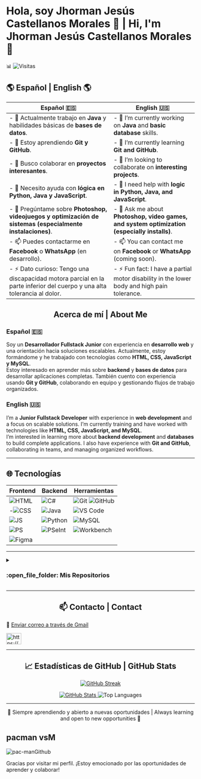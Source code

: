 # Hola, soy Jhorman Jesús Castellanos Morales 👋 | Hi, I'm Jhorman Jesús Castellanos Morales 👋

📊 ![Visitas](https://komarev.com/ghpvc/?username=Jhormancastella&style=flat)

## 🌎 Español | English 🌎

| Español 🇪🇸                                                                 | English 🇺🇸                                                                 |
|---------------------------------------------------------------------------|---------------------------------------------------------------------------|
| - 🔭 Actualmente trabajo en **Java** y habilidades básicas de **bases de datos**. | - 🔭 I’m currently working on **Java** and **basic database** skills.     |
| - 🌱 Estoy aprendiendo **Git y GitHub**.                                   | - 🌱 I’m currently learning **Git and GitHub**.                           |
| - 👯 Busco colaborar en **proyectos interesantes**.                        | - 👯 I’m looking to collaborate on **interesting projects**.              |
| - 🤔 Necesito ayuda con **lógica en Python, Java y JavaScript**.           | - 🤔 I need help with **logic in Python, Java, and JavaScript**.          |
| - 💬 Pregúntame sobre **Photoshop, videojuegos y optimización de sistemas (especialmente instalaciones)**. | - 💬 Ask me about **Photoshop, video games, and system optimization (especially installs)**. |
| - 📫 Puedes contactarme en **Facebook** o **WhatsApp** (en desarrollo).    | - 📫 You can contact me on **Facebook** or **WhatsApp** (coming soon).    |
| - ⚡ Dato curioso: Tengo una discapacidad motora parcial en la parte inferior del cuerpo y una alta tolerancia al dolor. | - ⚡ Fun fact: I have a partial motor disability in the lower body and high pain tolerance. |

<div align="center">
  <h2>Acerca de mí | About Me</h2>
</div>

### Español 🇪🇸

Soy un **Desarrollador Fullstack Junior** con experiencia en **desarrollo web** y una orientación hacia soluciones escalables. Actualmente, estoy formándome y he trabajado con tecnologías como **HTML, CSS, JavaScript y MySQL**.  
Estoy interesado en aprender más sobre **backend** y **bases de datos** para desarrollar aplicaciones completas. También cuento con experiencia usando **Git y GitHub**, colaborando en equipo y gestionando flujos de trabajo organizados.

### English 🇺🇸

I’m a **Junior Fullstack Developer** with experience in **web development** and a focus on scalable solutions. I’m currently training and have worked with technologies like **HTML, CSS, JavaScript, and MySQL**.  
I’m interested in learning more about **backend development** and **databases** to build complete applications. I also have experience with **Git and GitHub**, collaborating in teams, and managing organized workflows.

---

## 🌐 Tecnologías

| **Frontend**                                                                 | **Backend**                                                                 | **Herramientas**                                                             |         
|------------------------------------------------------------------------------|------------------------------------------------------------------------------|------------------------------------------------------------------------------|
| ![HTML](https://img.shields.io/badge/HTML-5-FF5733?logo=html5)        | ![C#](https://img.shields.io/badge/C%23-239120?logo=c-sharp&logoColor=white) |![Git](https://img.shields.io/badge/Git-F05032?logo=git&logoColor=white) ![GitHub](https://img.shields.io/badge/GitHub-181717?logo=github&logoColor=white) | 
| -![CSS](https://img.shields.io/badge/CSS-3-2965F1?logo=css3)            | ![Java](https://img.shields.io/badge/Java-17-007396?logo=java&logoColor=white) |![VS Code](https://img.shields.io/badge/VS%20Code-007ACC?logo=visualstudiocode&logoColor=white) | 
|![JS](https://img.shields.io/badge/JavaScript-ES6-F7DF1E?logo=javascript) |![Python](https://img.shields.io/badge/Python-3.11-3776AB?logo=python&logoColor=white) |![MySQL](https://img.shields.io/badge/MySQL-8.0-4479A1?logo=mysql)   |
|![PS](https://img.shields.io/badge/Photoshop-CC-31A8FF?logo=adobe-photoshop) |![PSeInt](https://img.shields.io/badge/PSeInt-Algorithm-00B0F0?logo=pseint) |![Workbench](https://img.shields.io/badge/MySQL%20Workbench-4479A1?logo=mysql&logoColor=white) | 
|![Figma](https://img.shields.io/badge/Figma-Design-F24E1E?logo=figma) |                                                                              |

---																		
<details>
  <summary>
    <h3> :open_file_folder: Mis Repositorios </h3>
  </summary>

  ----
  <div>
    <p align="center">
      <a href="https://github.com/Jhormancastella/CalsadosTibu-pendiente-">
        <img src="https://github-readme-stats.vercel.app/api/pin/?username=Jhormancastella&repo=CalsadosTibu-pendiente-&theme=tokyonight" alt="Proyecto de sistema para gestión de calzados en Tibú" />
      </a>
      <a href="https://github.com/Jhormancastella/TrabajoPython_-jhormanjesuscastellanosmorales">
        <img src="https://github-readme-stats.vercel.app/api/pin/?username=Jhormancastella&repo=TrabajoPython_-jhormanjesuscastellanosmorales&theme=tokyonight" alt="Ejercicios prácticos y proyectos en Python" />
      </a>
      <a href="https://github.com/Jhormancastella/-Proyecto_Git_castellanos-jhorman-perez-jeisson">
        <img src="https://github-readme-stats.vercel.app/api/pin/?username=Jhormancastella&repo=-Proyecto_Git_castellanos-jhorman-perez-jeisson&theme=tokyonight" alt="Proyecto colaborativo en Git para aprendizaje de control de versiones" />
      </a>
      <a href="https://github.com/Jhormancastella/viaja-por-Colombia">
        <img src="https://github-readme-stats.vercel.app/api/pin/?username=Jhormancastella&repo=viaja-por-Colombia&theme=tokyonight" alt="Página web sobre turismo en Colombia" />
      </a>
    </p>
  </div>
</details>


---

<div align="center">
  <h2>📫 Contacto | Contact</h2>
</div>

📧 [Enviar correo a través de Gmail](https://mail.google.com/mail/?view=cm&fs=1&to=jesusjhorman123@gmail.com)
  
<p align="left">
<a href="https://linkedin.com/in/https://www.linkedin.com/in/jhorman-jesus-castellanos-morales-245b97261/" target="blank"><img align="center" src="https://raw.githubusercontent.com/rahuldkjain/github-profile-readme-generator/master/src/images/icons/Social/linked-in-alt.svg" alt="https://www.linkedin.com/in/jhorman-jesus-castellanos-morales-245b97261/" height="30" width="40" /></a>
</p>

---

<div align="center">
  <h2>📈 Estadísticas de GitHub | GitHub Stats</h2>
</div>

<p align="center">
  <a href="https://git.io/streak-stats">
    <img src="https://streak-stats.demolab.com?user=Jhormancastella&theme=dark&hide_border=true&locale=es&exclude_days=Tue" alt="GitHub Streak" />
  </a>
</p>

<p align="center">
  <a href="https://github.com/anuraghazra/github-readme-stats">
    <img src="https://github-readme-stats.vercel.app/api?username=Jhormancastella&show_icons=true&locale=es&theme=tokyonight" alt="GitHub Stats" />
  </a>
  <img src="https://github-readme-stats.vercel.app/api/top-langs/?username=Jhormancastella&layout=compact&theme=tokyonight" alt="Top Languages" />
</p>

---

<div align="center">
  <p>🌱 Siempre aprendiendo y abierto a nuevas oportunidades | Always learning and open to new opportunities 🌱</p>
</div>

## pacman vsM
![pac-manGithub](https://github.com/user-attachments/assets/94cba98b-42ff-4499-875e-30e8f29e8a3a)

Gracias por visitar mi perfil. ¡Estoy emocionado por las oportunidades de aprender y colaborar!
</p>
